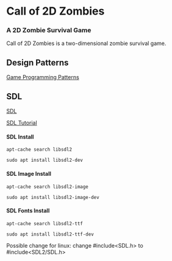 # Call of 2D Zombies
### A 2D Zombie Survival Game

Call of 2D Zombies is a two-dimensional zombie survival game.

## Design Patterns

[Game Programming Patterns](http://gameprogrammingpatterns.com/contents.html)

## SDL

[SDL](https://www.libsdl.org/)

[SDL Tutorial](http://lazyfoo.net/tutorials/SDL/index.php)

#### SDL Install

`apt-cache search libsdl2`

`sudo apt install libsdl2-dev`

#### SDL Image Install

`apt-cache search libsdl2-image`

`sudo apt install libsdl2-image-dev`

#### SDL Fonts Install

`apt-cache search libsdl2-ttf`

`sudo apt install libsdl2-ttf-dev`


Possible change for linux: change #include<SDL.h> to #include<SDL2/SDL.h>
